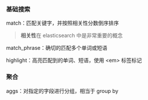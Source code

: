 ### 基础搜索

match：匹配关键字，并按照相关性分数倒序排序

>  **相关性**在 elasticsearch 中是非常重要的概念

match_phrase：确切的匹配多个单词或短语

highlight：高亮匹配到的单词、短语，使用 \<em> 标签标记

### 聚合

aggs：对指定的字段进行分组，相当于 group by